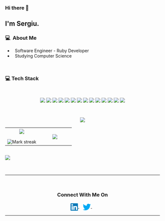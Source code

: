 ### Hi there 👋

## I'm Sergiu.

### 💻 &nbsp;About Me 

- &nbsp; Software Engineer - Ruby Developer
- &nbsp; Studying Computer Science
<br>

### 💻 Tech Stack
<br>

<p align="center">
  <img src="https://cdn.jsdelivr.net/gh/devicons/devicon/icons/react/react-original.svg" style="height: 4rem"/>
  <img src="https://cdn.jsdelivr.net/gh/devicons/devicon/icons/nodejs/nodejs-original-wordmark.svg" style="height:4rem; background-color:white"/>
  <img src="https://cdn.jsdelivr.net/gh/devicons/devicon/icons/express/express-original-wordmark.svg" style="height: 4rem; background-color:white"/>
  <img src="https://cdn.jsdelivr.net/gh/devicons/devicon/icons/mongodb/mongodb-original-wordmark.svg" style="height: 4rem; background-color:white"/>
  <img src="https://cdn.jsdelivr.net/gh/devicons/devicon/icons/redux/redux-original.svg" style="height: 4rem; background-color:white"/>
  <img src="https://cdn.jsdelivr.net/gh/devicons/devicon/icons/html5/html5-original-wordmark.svg" style="height: 4rem"/>
  <img src="https://cdn.jsdelivr.net/gh/devicons/devicon/icons/css3/css3-original-wordmark.svg" style="height: 4rem"/>
  <img src="https://cdn.jsdelivr.net/gh/devicons/devicon/icons/javascript/javascript-plain.svg" style="height: 4rem"/>
  <img src="https://cdn.jsdelivr.net/gh/devicons/devicon/icons/bootstrap/bootstrap-plain-wordmark.svg"  style="height: 4rem"/>
  <img src="https://cdn.jsdelivr.net/gh/devicons/devicon/icons/materialui/materialui-plain.svg" style="height: 4rem"/>
  <img src="https://cdn.jsdelivr.net/gh/devicons/devicon/icons/npm/npm-original-wordmark.svg" style="height: 4rem"/>
  <img src="https://cdn.jsdelivr.net/gh/devicons/devicon/icons/git/git-plain.svg" style="height: 4rem"/>
  <img src="https://cdn.jsdelivr.net/gh/devicons/devicon/icons/github/github-original-wordmark.svg" style="height: 4rem; background-color:white"/>
  <img src="https://cdn.jsdelivr.net/gh/devicons/devicon/icons/python/python-original.svg"  style="height: 4rem"/>
</p>
<br>








<p  align="center">
<img src="https://user-images.githubusercontent.com/73097560/115834477-dbab4500-a447-11eb-908a-139a6edaec5c.gif"> 
                  
  <br>

  
<table border="0" align="center">
<tr border="0">
<td width="50%" align="center">
  
  <img  align="center"  src="https://github-readme-stats.vercel.app/api?username=SergiuLupaiescu&theme=tokyonight&show_icons=true&count_private=true" />
  <br></br>
  <img  title="🔥 Get streak stats for your profile at git.io/streak-stats" alt="Mark streak" src="https://github-readme-streak-stats.herokuapp.com/?user=SergiuLupaiescu&theme=dark&hide_border=true" />


  
</td>

<td width="50%" align="center">
   <img  align="center"  src="https://github-readme-stats.vercel.app/api/top-langs/?username=SergiuLupaiescu&theme=tokyonight&show_icons=true&count_private=true" />
  </td>
</tr>
</table>
<br>

<img src="https://user-images.githubusercontent.com/73097560/115834477-dbab4500-a447-11eb-908a-139a6edaec5c.gif">
</p>  
                                                                                    

<br>
 <hr>
 <br>

  <div align="center">
  <h3><b>Connect With Me On</b></h3>
  </div>
<p align="center">
<a href="https://www.linkedin.com/in/sergiu-lupaiescu/" target="_blank">
  <img align="center" alt="Linkedin" width="24px" src="https://github.com/SatYu26/SatYu26/blob/master/Assets/Linkedin.svg" />
</a> &nbsp;&nbsp;
<a href="https://twitter.com/sergiuxg" target="_blank">
  <img align="center" alt="Twitter" width="26px" src="https://github.com/SatYu26/SatYu26/blob/master/Assets/Twitter.svg" />
</a> &nbsp;&nbsp;

<br>

------
